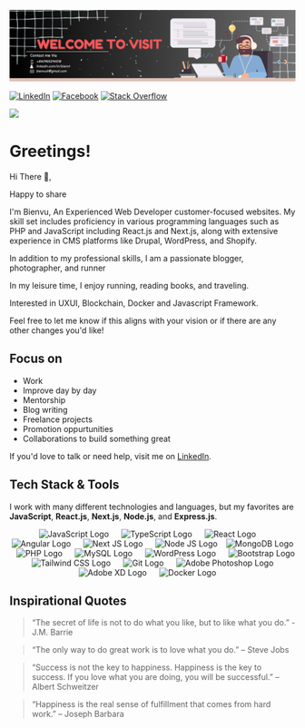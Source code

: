 ![](images/banner.png)

[![LinkedIn](https://img.shields.io/badge/LinkedIn-%230077B5.svg?style=flat&logo=linkedin&logoColor=white)](https://www.linkedin.com/in/bienvt/)
[![Facebook](https://img.shields.io/badge/Facebook-%231876F3.svg?style=flat&logo=Facebook&logoColor=white)](https://www.facebook.com/bienvu.it)
[![Stack Overflow](https://img.shields.io/badge/-Stackoverflow-FE7A16?style=flat&logo=stack-overflow&logoColor=white)](https://stackoverflow.com/users/26423879/bienvu)

[![](https://visitcount.itsvg.in/api?id=hassibmoddasser&label=Profile%20Views&color=9&icon=5&pretty=true)](https://visitcount.itsvg.in)

# Greetings!

Hi There 👋,

Happy to share

I'm Bienvu, An Experienced Web Developer customer-focused websites.
My skill set includes proficiency in various programming languages such as PHP and JavaScript including React.js and Next.js, along with extensive experience in CMS platforms like Drupal, WordPress, and Shopify.

In addition to my professional skills, I am a passionate blogger, photographer, and runner

In my leisure time, I enjoy running, reading books, and traveling.

Interested in UXUI, Blockchain, Docker and Javascript Framework.

Feel free to let me know if this aligns with your vision or if there are any other changes you'd like!

## Focus on

- Work
- Improve day by day
- Mentorship
- Blog writing
- Freelance projects
- Promotion oppurtunities
- Collaborations to build something great

If you'd love to talk or need help, visit me on [LinkedIn](https://www.linkedin.com/in/bienvt).

## Tech Stack & Tools

I work with many different technologies and languages, but my favorites are **JavaScript**, **React.js**, **Next.js**, **Node.js**, and **Express.js**.

<p align="center">
  <img src="https://cdn.worldvectorlogo.com/logos/logo-javascript.svg" title="JavaScript" alt="JavaScript Logo" width="57" /> &emsp;
  <img src="https://cdn.worldvectorlogo.com/logos/typescript.svg" title="TypeScript" alt="TypeScript Logo" width="57" /> &emsp;
  <img src="https://brandlogos.net/wp-content/uploads/2020/09/react-logo.png" title="React JS" alt="React Logo" width="64" /> &emsp;
  <img src="https://cdn.worldvectorlogo.com/logos/angular-icon-1.svg" title="Angular" alt="Angular Logo" width="55" /> &emsp;
  <img src="https://cdn.worldvectorlogo.com/logos/next-js.svg" title="Next JS" alt="Next JS Logo" width="60"/> &emsp;
  <img src="https://cdn.worldvectorlogo.com/logos/nodejs-1.svg" title="Node JS" alt="Node JS Logo" width="96"/> &ensp;
  <img src="https://cdn.worldvectorlogo.com/logos/mongodb-icon-1.svg" title="MongoDB" alt="MongoDB Logo" width="64"/> &ensp;
  <img src="https://i.ibb.co/LzmYpDX/146-1466902-php-logo-png-transparent-php-logo-png-png-removebg-preview.png" title="PHP" alt="PHP Logo" width="62"/> &emsp;
  <img src="https://cdn.worldvectorlogo.com/logos/mysql-6.svg" title="MySQL" alt="MySQL Logo" width="56"/> &emsp;
  <img src="https://upload.wikimedia.org/wikipedia/commons/thumb/9/98/WordPress_blue_logo.svg/1024px-WordPress_blue_logo.svg.png" title="WordPress" alt="WordPress Logo" width="57"/> &emsp;
  <img src="https://cdn.worldvectorlogo.com/logos/bootstrap-5-1.svg" title="Bootstrap" alt="Bootstrap Logo" width="68" /> &emsp;
  <img src="https://cdn.worldvectorlogo.com/logos/tailwindcss.svg" title="Tailwind CSS" alt="Tailwind CSS Logo" width="78" /> &emsp;
  <img src="https://cdn.worldvectorlogo.com/logos/git-icon.svg" title="Git" alt="Git Logo" width="50"/> &emsp;
  <img src="https://cdn.worldvectorlogo.com/logos/adobe-photoshop-2.svg" title="Adobe Photoshop" alt="Adobe Photoshop Logo" width="55"/> &emsp;
  <img src="https://cdn.worldvectorlogo.com/logos/adobe-xd-1.svg" title="Adobe XD" alt="Adobe XD Logo" width="55"/> &emsp;
  <img src="https://cdn.worldvectorlogo.com/logos/docker.svg" title="Docker" alt="Docker Logo" width="62"/> &emsp;
</p>

## Inspirational Quotes

> “The secret of life is not to do what you like, but to like what you do.” - J.M. Barrie

> “The only way to do great work is to love what you do.” – Steve Jobs

> “Success is not the key to happiness. Happiness is the key to success. If you love what you are doing, you will be successful.” – Albert Schweitzer

> “Happiness is the real sense of fulfillment that comes from hard work.” – Joseph Barbara
